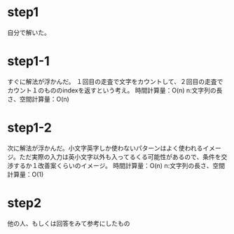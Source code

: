 # step1
自分で解いた。

# step1-1
すぐに解法が浮かんだ。
１回目の走査で文字をカウントして、２回目の走査でカウント１のもののindexを返すという考え。
時間計算量：O(n) n:文字列の長さ、空間計算量：O(n)

# step1-2
次に解法が浮かんだ。小文字英字しか使わないパターンはよく使われるイメージ。ただ実際の入力は英小文字以外も入ってるくる可能性があるので、条件を交渉するか１改善案くらいのイメージ。
時間計算量：O(n) n:文字列の長さ、空間計算量：O(1)

# step2
他の人、もしくは回答をみて参考にしたもの
